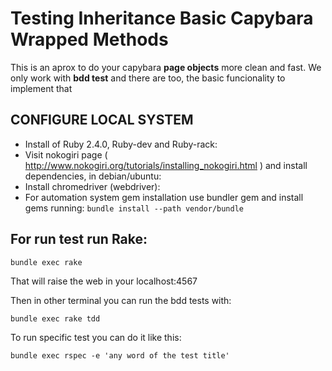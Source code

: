 # Testing Inheritance Basic Capybara Wrapped Methods

This is an aprox to do your capybara **page objects** more clean and fast.
We only work with **bdd test** and there are too, the basic funcionality to implement that

## CONFIGURE LOCAL SYSTEM

* Install of Ruby 2.4.0, Ruby-dev and Ruby-rack:
* Visit nokogiri page ( http://www.nokogiri.org/tutorials/installing_nokogiri.html ) and install dependencies, in debian/ubuntu:
* Install chromedriver (webdriver):
* For automation system gem installation use bundler gem and install gems running: `bundle install --path vendor/bundle`

## For run test run Rake:

`bundle exec rake`

That will raise the web in your localhost:4567

Then in other terminal you can run the bdd tests with:

`bundle exec rake tdd`

To run specific test you can do it like this:

`bundle exec rspec -e 'any word of the test title'`
